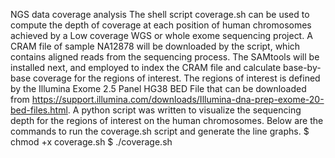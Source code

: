 NGS data coverage analysis
The shell script coverage.sh can be used to compute the depth of coverage at each position of human chromosomes achieved by a Low coverage WGS or whole exome sequencing project. A CRAM file of sample NA12878 will be downloaded by the script, which contains aligned reads from the sequencing process. The SAMtools will be installed next, and employed to index the CRAM file and calculate base-by-base coverage for the regions of interest. The regions of interest is defined by the Illumina Exome 2.5 Panel HG38 BED File that can be downloaded from https://support.illumina.com/downloads/Illumina-dna-prep-exome-20-bed-files.html. A python script was written to visualize the sequencing depth for the regions of interest on the human chromosomes. 
Below are the commands to run the coverage.sh script and generate the line graphs.
$ chmod +x coverage.sh
$ ./coverage.sh
